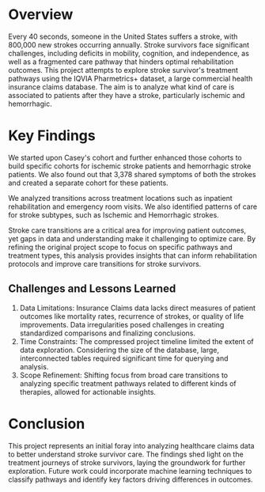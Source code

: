 # Overview
Every 40 seconds, someone in the United States suffers a stroke, with 800,000 new strokes occurring annually. Stroke survivors face significant challenges, including deficits in mobility, cognition, and independence, as well as a fragmented care pathway that hinders optimal rehabilitation outcomes.
This project attempts to explore stroke survivor's treatment pathways using the IQVIA Pharmetrics+ dataset, a large commercial health insurance claims database. The aim is to analyze what kind of care is associated to patients after they have a stroke, particularly ischemic and hemorrhagic.

# Key Findings
We started upon Casey's cohort and further enhanced those cohorts to build specific cohorts for ischemic stroke patients and hemorrhagic stroke patients. We also found out that 3,378 shared symptoms of both the strokes and created a separate cohort for these patients.

We analyzed transitions across treatment locations such as inpatient rehabilitation and emergency room visits.
We also identified patterns of care for stroke subtypes, such as Ischemic and Hemorrhagic strokes.


Stroke care transitions are a critical area for improving patient outcomes, yet gaps in data and understanding make it challenging to optimize care. By refining the original project scope to focus on specific pathways and treatment types, this analysis provides insights that can inform rehabilitation protocols and improve care transitions for stroke survivors.

## Challenges and Lessons Learned
1. Data Limitations:
Insurance Claims data lacks direct measures of patient outcomes like mortality rates, recurrence of strokes, or quality of life improvements.
Data irregularities posed challenges in creating standardized comparisons and finalizing conclusions.
2. Time Constraints:
The compressed project timeline limited the extent of data exploration.
Considering the size of the database, large, interconnected tables required significant time for querying and analysis.
3. Scope Refinement:
Shifting focus from broad care transitions to analyzing specific treatment pathways related to different kinds of therapies, allowed for actionable insights.



# Conclusion
This project represents an initial foray into analyzing healthcare claims data to better understand stroke survivor care. The findings shed light on the treatment journeys of stroke survivors, laying the groundwork for further exploration. Future work could incorporate machine learning techniques to classify pathways and identify key factors driving differences in outcomes.